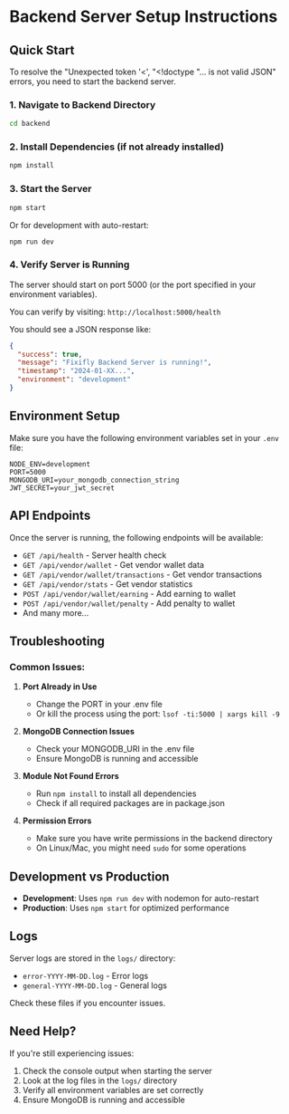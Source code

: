 # Backend Server Setup Instructions

## Quick Start

To resolve the "Unexpected token '<', "<!doctype "... is not valid JSON" errors, you need to start the backend server.

### 1. Navigate to Backend Directory
```bash
cd backend
```

### 2. Install Dependencies (if not already installed)
```bash
npm install
```

### 3. Start the Server
```bash
npm start
```

Or for development with auto-restart:
```bash
npm run dev
```

### 4. Verify Server is Running
The server should start on port 5000 (or the port specified in your environment variables).

You can verify by visiting: `http://localhost:5000/health`

You should see a JSON response like:
```json
{
  "success": true,
  "message": "Fixifly Backend Server is running!",
  "timestamp": "2024-01-XX...",
  "environment": "development"
}
```

## Environment Setup

Make sure you have the following environment variables set in your `.env` file:

```env
NODE_ENV=development
PORT=5000
MONGODB_URI=your_mongodb_connection_string
JWT_SECRET=your_jwt_secret
```

## API Endpoints

Once the server is running, the following endpoints will be available:

- `GET /api/health` - Server health check
- `GET /api/vendor/wallet` - Get vendor wallet data
- `GET /api/vendor/wallet/transactions` - Get vendor transactions
- `GET /api/vendor/stats` - Get vendor statistics
- `POST /api/vendor/wallet/earning` - Add earning to wallet
- `POST /api/vendor/wallet/penalty` - Add penalty to wallet
- And many more...

## Troubleshooting

### Common Issues:

1. **Port Already in Use**
   - Change the PORT in your .env file
   - Or kill the process using the port: `lsof -ti:5000 | xargs kill -9`

2. **MongoDB Connection Issues**
   - Check your MONGODB_URI in the .env file
   - Ensure MongoDB is running and accessible

3. **Module Not Found Errors**
   - Run `npm install` to install all dependencies
   - Check if all required packages are in package.json

4. **Permission Errors**
   - Make sure you have write permissions in the backend directory
   - On Linux/Mac, you might need `sudo` for some operations

## Development vs Production

- **Development**: Uses `npm run dev` with nodemon for auto-restart
- **Production**: Uses `npm start` for optimized performance

## Logs

Server logs are stored in the `logs/` directory:
- `error-YYYY-MM-DD.log` - Error logs
- `general-YYYY-MM-DD.log` - General logs

Check these files if you encounter issues.

## Need Help?

If you're still experiencing issues:
1. Check the console output when starting the server
2. Look at the log files in the `logs/` directory
3. Verify all environment variables are set correctly
4. Ensure MongoDB is running and accessible




















